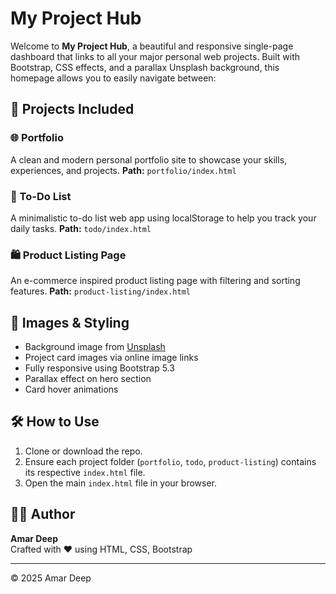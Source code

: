 # My Project Hub

Welcome to **My Project Hub**, a beautiful and responsive single-page dashboard that links to all your major personal web projects. Built with Bootstrap, CSS effects, and a parallax Unsplash background, this homepage allows you to easily navigate between:

## 🚀 Projects Included

### 🌐 Portfolio
A clean and modern personal portfolio site to showcase your skills, experiences, and projects.
**Path:** `portfolio/index.html`

### 📝 To-Do List
A minimalistic to-do list web app using localStorage to help you track your daily tasks.
**Path:** `todo/index.html`

### 🛍️ Product Listing Page
An e-commerce inspired product listing page with filtering and sorting features.
**Path:** `product-listing/index.html`

## 📸 Images & Styling
- Background image from [Unsplash](https://unsplash.com)
- Project card images via online image links
- Fully responsive using Bootstrap 5.3
- Parallax effect on hero section
- Card hover animations

## 🛠️ How to Use

1. Clone or download the repo.
2. Ensure each project folder (`portfolio`, `todo`, `product-listing`) contains its respective `index.html` file.
3. Open the main `index.html` file in your browser.

## 🧑‍💻 Author
**Amar Deep**  
Crafted with ❤️ using HTML, CSS, Bootstrap

---

© 2025 Amar Deep
